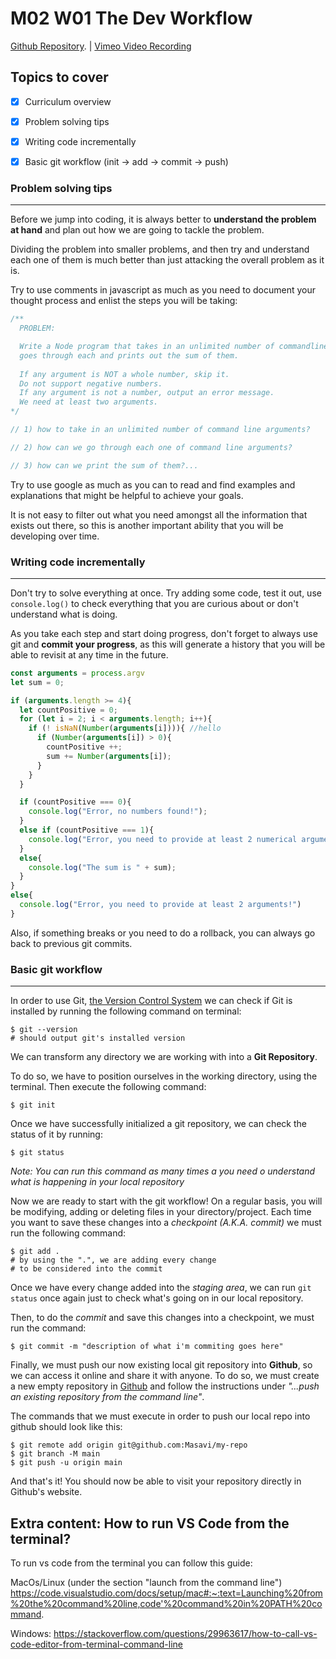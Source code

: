 # M02 W01 The Dev Workflow
[Github Repository](https://github.com/Alfredo08/Cohort-June-12-2023/tree/main/W1D2-The%20Dev%20Workflow). | [Vimeo Video Recording](https://vimeo.com/manage/videos/837210540/cc49cb6709)
## Topics to cover

* [X] Curriculum overview
* [X] Problem solving tips
* [X] Writing code incrementally
* [X] Basic git workflow (init -> add -> commit -> push)


### Problem solving tips
---

Before we jump into coding, it is always better to **understand the problem at hand** and plan out how we are going to tackle the problem.

Dividing the problem into smaller problems, and then try and understand each one of them is much better than just attacking the overall problem as it is.

Try to use comments in javascript as much as you need to document your thought process and enlist the steps you will be taking:

```javascript
/**
  PROBLEM:

  Write a Node program that takes in an unlimited number of commandline arguments,
  goes through each and prints out the sum of them.
  
  If any argument is NOT a whole number, skip it.
  Do not support negative numbers.
  If any argument is not a number, output an error message.
  We need at least two arguments.
*/

// 1) how to take in an unlimited number of command line arguments?

// 2) how can we go through each one of command line arguments?

// 3) how can we print the sum of them?...
```

Try to use google as much as you can to read and find examples and explanations that might be helpful to achieve your goals. 

It is not easy to filter out what you need amongst all the information that exists out there, so this is another important ability that you will be developing over time.

### Writing code incrementally
---

Don't try to solve everything at once. Try adding some code, test it out, use `console.log()` to check everything that you are curious about or don't understand what is doing.

As you take each step and start doing progress, don't forget to always use git and **commit your progress**, as this will generate a history that you will be able to revisit at any time in the future.

```javascript
const arguments = process.argv
let sum = 0;

if (arguments.length >= 4){
  let countPositive = 0;
  for (let i = 2; i < arguments.length; i++){
    if (! isNaN(Number(arguments[i]))){ //hello
      if (Number(arguments[i]) > 0){
        countPositive ++;
        sum += Number(arguments[i]);
      }
    }
  }

  if (countPositive === 0){
    console.log("Error, no numbers found!");
  }
  else if (countPositive === 1){
    console.log("Error, you need to provide at least 2 numerical arguments!")
  }
  else{
    console.log("The sum is " + sum);
  }
}
else{
  console.log("Error, you need to provide at least 2 arguments!")
}
```

Also, if something breaks or you need to do a rollback, you can always go back to previous git commits.

### Basic git workflow
---
In order to use Git, [the Version Control System](https://en.wikipedia.org/wiki/Version_control) we can check if Git is installed by running the following command on terminal:

```terminal
$ git --version
# should output git's installed version
```

We can transform any directory we are working with into a **Git Repository**.

To do so, we have to position ourselves in the working directory, using the terminal. Then execute the following command:

```terminal
$ git init
```

Once we have successfully initialized a git repository, we can check the status of it by running:

```terminal
$ git status
```

*Note: You can run this command as many times a you need o understand what is happening in your local repository*

Now we are ready to start with the git workflow! On a regular basis, you will be modifying, adding or deleting files in your directory/project. Each time you want to save these changes into a *checkpoint (A.K.A. commit)* we must run the following command:

```terminal
$ git add .
# by using the ".", we are adding every change
# to be considered into the commit 
```

Once we have every change added into the *staging area*, we can run `git status` once again just to check what's going on in our local repository.

Then, to do the *commit* and save this changes into a checkpoint, we must run the command:

```terminal
$ git commit -m "description of what i'm commiting goes here"
```

Finally, we must push our now existing local git repository into **Github**, so we can access it online and share it with anyone. To do so, we must create a new empty repository in [Github](https://github.com) and follow the instructions under *"...push an existing repository from the command line"*.

The commands that we must execute in order to push our local repo into github should look like this:

```terminal
$ git remote add origin git@github.com:Masavi/my-repo
$ git branch -M main
$ git push -u origin main
```

And that's it! You should now be able to visit your repository directly in Github's website.

## Extra content: How to run VS Code from the terminal?

To run vs code from the terminal you can follow this guide:

MacOs/Linux (under the section "launch from the command line")
https://code.visualstudio.com/docs/setup/mac#:~:text=Launching%20from%20the%20command%20line,code'%20command%20in%20PATH%20command.

Windows:
https://stackoverflow.com/questions/29963617/how-to-call-vs-code-editor-from-terminal-command-line
